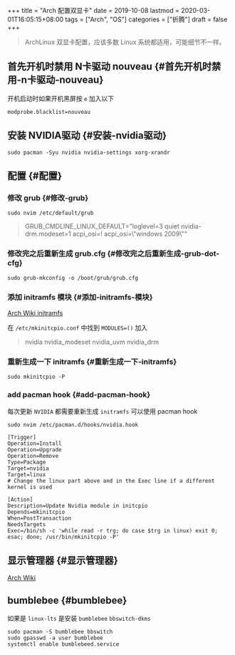+++
title = "Arch 配置双显卡"
date = 2019-10-08
lastmod = 2020-03-01T16:05:15+08:00
tags = ["Arch", "OS"]
categories = ["折腾"]
draft = false
+++

> ArchLinux 双显卡配置，应该多数 Linux 系统都适用，可能细节不一样。

<!--more-->


## 首先开机时禁用 N卡驱动 nouveau {#首先开机时禁用-n卡驱动-nouveau}

开机启动时如果开机黑屏按 `e` 加入以下

```nil
modprobe.blacklist=nouveau
```


## 安装 NVIDIA驱动 {#安装-nvidia驱动}

```shell
sudo pacman -Syu nvidia nvidia-settings xorg-xrandr
```


## 配置 {#配置}


### 修改 grub {#修改-grub}

```shell
sudo nvim /etc/default/grub
```

> GRUB\_CMDLINE\_LINUX\_DEFAULT="loglevel=3 quiet nvidia-drm.modeset=1 acpi\_osi=!
> acpi\_osi=\\"windows 2009\\""


### 修改完之后重新生成 grub.cfg {#修改完之后重新生成-grub-dot-cfg}

```shell
sudo grub-mkconfig -o /boot/grub/grub.cfg
```


### 添加 initramfs 模块 {#添加-initramfs-模块}

[Arch Wiki initramfs](https://wiki.archlinux.org/index.php/Arch%5Fboot%5Fprocess%5F(%25E7%25AE%2580%25E4%25BD%2593%25E4%25B8%25AD%25E6%2596%2587)#initramfs)

在 `/etc/mkinitcpio.conf` 中找到 `MODULES=()` 加入

> nvidia nvidia\_modeset nvidia\_uvm nvidia\_drm


### 重新生成一下 initramfs {#重新生成一下-initramfs}

```shell
sudo mkinitcpio -P
```


### add pacman hook {#add-pacman-hook}

每次更新 `NVIDIA` 都需要重新生成 `initramfs` 可以使用 pacman hook

```shell
sudo nvim /etc/pacman.d/hooks/nvidia.hook
```

```nil
[Trigger]
Operation=Install
Operation=Upgrade
Operation=Remove
Type=Package
Target=nvidia
Target=linux
# Change the linux part above and in the Exec line if a different kernel is used

[Action]
Description=Update Nvidia module in initcpio
Depends=mkinitcpio
When=PostTransaction
NeedsTargets
Exec=/bin/sh -c 'while read -r trg; do case $trg in linux) exit 0; esac; done; /usr/bin/mkinitcpio -P'
```


## 显示管理器 {#显示管理器}

[Arch Wiki](https://wiki.archlinux.org/index.php/NVIDIA%5FOptimus%5F(%25E7%25AE%2580%25E4%25BD%2593%25E4%25B8%25AD%25E6%2596%2587)#%25E6%2598%25BE%25E7%25A4%25BA%25E7%25AE%25A1%25E7%2590%2586%25E5%2599%25A8)


## bumblebee {#bumblebee}

如果是 `linux-lts` 是安装 `bumblebee` `bbswitch-dkms`

```shell
sudo pacman -S bumblebee bbswitch
sudo gpasswd -a user bumblebee
systemctl enable bumblebeed.service
```
